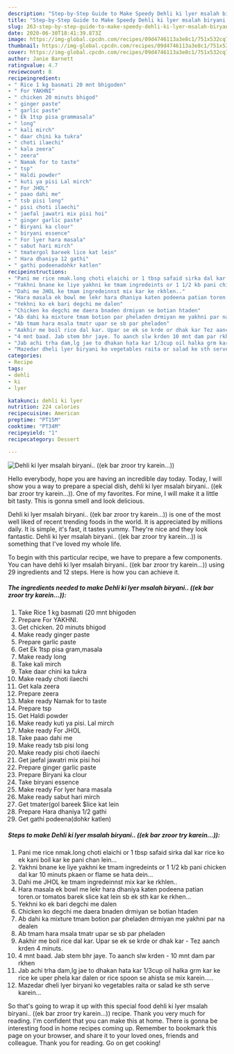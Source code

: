 ```yaml
---
description: "Step-by-Step Guide to Make Speedy Dehli ki lyer msalah biryani.. ((ek bar zroor try karein...))"
title: "Step-by-Step Guide to Make Speedy Dehli ki lyer msalah biryani.. ((ek bar zroor try karein...))"
slug: 263-step-by-step-guide-to-make-speedy-dehli-ki-lyer-msalah-biryani-ek-bar-zroor-try-karein
date: 2020-06-30T18:41:39.873Z
image: https://img-global.cpcdn.com/recipes/09d4746113a3e8c1/751x532cq70/dehli-ki-lyer-msalah-biryani-ek-bar-zroor-try-karein-recipe-main-photo.jpg
thumbnail: https://img-global.cpcdn.com/recipes/09d4746113a3e8c1/751x532cq70/dehli-ki-lyer-msalah-biryani-ek-bar-zroor-try-karein-recipe-main-photo.jpg
cover: https://img-global.cpcdn.com/recipes/09d4746113a3e8c1/751x532cq70/dehli-ki-lyer-msalah-biryani-ek-bar-zroor-try-karein-recipe-main-photo.jpg
author: Janie Barnett
ratingvalue: 4.7
reviewcount: 8
recipeingredient:
- " Rice 1 kg basmati 20 mnt bhigoden"
- " For YAKHNI"
- " chicken 20 minuts bhigod"
- " ginger paste"
- " garlic paste"
- " Ek 1tsp pisa grammasala"
- " long"
- " kali mirch"
- " daar chini ka tukra"
- " choti ilaechi"
- " kala zeera"
- " zeera"
- " Namak for to taste"
- " tsp"
- " Haldi powder"
- " kuti ya pisi Lal mirch"
- " For JHOL"
- " paao dahi me"
- " tsb pisi long"
- " pisi choti ilaechi"
- " jaefal jawatri mix pisi hoi"
- " ginger garlic paste"
- " Biryani ka clour"
- " biryani essence"
- " For lyer hara masala"
- " sabut hari mirch"
- " tmatergol bareek lice kat lein"
- " Hara dhaniya 12 gathi"
- " gathi podeenadohkr katlen"
recipeinstructions:
- "Pani me rice nmak.long choti elaichi or 1 tbsp safaid sirka dal kar rice ko ek kani boil kar ke pani chan lein..."
- "Yakhni bnane ke liye yakhni ke tmam ingredeints or 1 1/2 kb pani chicken dal kar 10 minuts pkaen or flame se hata dein..."
- "Dahi me JHOL ke tmam ingredeinnst mix kar ke rkhlen.."
- "Hara masala ek bowl me lekr hara dhaniya katen podeena patian toren.or tomatos barek slice kat lein sb ek sth kar ke rkhen..."
- "Yekhni ko ek bari degchi me dalen"
- "Chicken ko degchi me daera bnaden drmiyan se botian htaden"
- "Ab dahi ka mixture tmam botion par pheladen drmiyan me yakhni par na dealen"
- "Ab tmam hara msala tmatr upar se sb par pheladen"
- "Aakhir me boil rice dal kar. Upar se ek se krde or dhak kar Tez aanch krden 4 minuts."
- "4 mnt baad. Jab stem bhr jaye. To aanch slw krden 10 mnt dam par rkhen"
- "Jab achi trha dam,lg jae to dhakan hata kar 1/3cup oil halka grm kar ke rice ke uper phela kar dalen or rice spoon se ahista se mix karein....."
- "Mazedar dheli lyer biryani ko vegetables raita or salad ke sth serve karein..."
categories:
- Recipe
tags:
- dehli
- ki
- lyer

katakunci: dehli ki lyer 
nutrition: 224 calories
recipecuisine: American
preptime: "PT15M"
cooktime: "PT34M"
recipeyield: "1"
recipecategory: Dessert

---
```



![Dehli ki lyer msalah biryani.. ((ek bar zroor try karein...))](https://img-global.cpcdn.com/recipes/09d4746113a3e8c1/751x532cq70/dehli-ki-lyer-msalah-biryani-ek-bar-zroor-try-karein-recipe-main-photo.jpg)

Hello everybody, hope you are having an incredible day today. Today, I will show you a way to prepare a special dish, dehli ki lyer msalah biryani.. ((ek bar zroor try karein...)). One of my favorites. For mine, I will make it a little bit tasty. This is gonna smell and look delicious.



Dehli ki lyer msalah biryani.. ((ek bar zroor try karein...)) is one of the most well liked of recent trending foods in the world. It is appreciated by millions daily. It is simple, it's fast, it tastes yummy. They're nice and they look fantastic. Dehli ki lyer msalah biryani.. ((ek bar zroor try karein...)) is something that I've loved my whole life.


To begin with this particular recipe, we have to prepare a few components. You can have dehli ki lyer msalah biryani.. ((ek bar zroor try karein...)) using 29 ingredients and 12 steps. Here is how you can achieve it.

<!--inarticleads1-->

##### The ingredients needed to make Dehli ki lyer msalah biryani.. ((ek bar zroor try karein...)):

1. Take  Rice 1 kg basmati (20 mnt bhigoden
1. Prepare  For YAKHNI.
1. Get  chicken. 20 minuts bhigod
1. Make ready  ginger paste
1. Prepare  garlic paste
1. Get  Ek 1tsp pisa gram,masala
1. Make ready  long
1. Take  kali mirch
1. Take  daar chini ka tukra
1. Make ready  choti ilaechi
1. Get  kala zeera
1. Prepare  zeera
1. Make ready  Namak for to taste
1. Prepare  tsp
1. Get  Haldi powder
1. Make ready  kuti ya pisi. Lal mirch
1. Make ready  For JHOL
1. Take  paao dahi me
1. Make ready  tsb pisi long
1. Make ready  pisi choti ilaechi
1. Get  jaefal jawatri mix pisi hoi
1. Prepare  ginger garlic paste
1. Prepare  Biryani ka clour
1. Take  biryani essence
1. Make ready  For lyer hara masala
1. Make ready  sabut hari mirch
1. Get  tmater(gol bareek $lice kat lein
1. Prepare  Hara dhaniya 1/2 gathi
1. Get  gathi podeena(dohkr katlen)




<!--inarticleads2-->

##### Steps to make Dehli ki lyer msalah biryani.. ((ek bar zroor try karein...)):

1. Pani me rice nmak.long choti elaichi or 1 tbsp safaid sirka dal kar rice ko ek kani boil kar ke pani chan lein...
1. Yakhni bnane ke liye yakhni ke tmam ingredeints or 1 1/2 kb pani chicken dal kar 10 minuts pkaen or flame se hata dein...
1. Dahi me JHOL ke tmam ingredeinnst mix kar ke rkhlen..
1. Hara masala ek bowl me lekr hara dhaniya katen podeena patian toren.or tomatos barek slice kat lein sb ek sth kar ke rkhen...
1. Yekhni ko ek bari degchi me dalen
1. Chicken ko degchi me daera bnaden drmiyan se botian htaden
1. Ab dahi ka mixture tmam botion par pheladen drmiyan me yakhni par na dealen
1. Ab tmam hara msala tmatr upar se sb par pheladen
1. Aakhir me boil rice dal kar. Upar se ek se krde or dhak kar - Tez aanch krden 4 minuts.
1. 4 mnt baad. Jab stem bhr jaye. To aanch slw krden - 10 mnt dam par rkhen
1. Jab achi trha dam,lg jae to dhakan hata kar 1/3cup oil halka grm kar ke rice ke uper phela kar dalen or rice spoon se ahista se mix karein.....
1. Mazedar dheli lyer biryani ko vegetables raita or salad ke sth serve karein...




So that's going to wrap it up with this special food dehli ki lyer msalah biryani.. ((ek bar zroor try karein...)) recipe. Thank you very much for reading. I'm confident that you can make this at home. There is gonna be interesting food in home recipes coming up. Remember to bookmark this page on your browser, and share it to your loved ones, friends and colleague. Thank you for reading. Go on get cooking!
